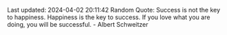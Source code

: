 Last updated: 2024-04-02 20:11:42
Random Quote: Success is not the key to happiness. Happiness is the key to success. If you love what you are doing, you will be successful. - Albert Schweitzer